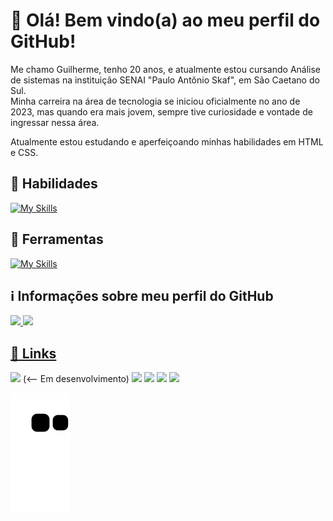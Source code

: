 # 👋 Olá! Bem vindo(a) ao meu perfil do GitHub!

Me chamo Guilherme, tenho 20 anos, e atualmente estou cursando Análise de sistemas na instituição SENAI "Paulo Antônio Skaf", em São Caetano do Sul.<br>
Minha carreira na área de tecnologia se iniciou oficialmente no ano de 2023, mas quando era mais jovem, sempre tive curiosidade e vontade de ingressar nessa área. <br>

Atualmente estou estudando e aperfeiçoando minhas habilidades em HTML e CSS.

## 🤹 Habilidades
[![My Skills](https://skillicons.dev/icons?i=html,css)](https://skillicons.dev)

## 🧰 Ferramentas 
[![My Skills](https://skillicons.dev/icons?i=figma,git,vscode)](https://skillicons.dev)
     
 ## ℹ️ Informações sobre meu perfil do GitHub 
<div>
  <a href="https://github.com/GSolivier">
  <img height="160em" src="https://github-readme-stats.vercel.app/api?username=GSolivier&show_icons=true&theme=dark&include_all_commits=true&count_private=true"/>
  <img height="160em" src="https://github-readme-stats.vercel.app/api/top-langs/?username=GSolivier&layout=compact&langs_count=7&theme=dark"/>
</div>
 
  ## 🔗 Links 
 
 <div>
   <a href="https://gsolivier.github.io/meu-portfolio/" target="_blank"><img src="https://img.shields.io/badge/Portfolio-%23000000.svg?style=for-the-badge&logo=firefox&logoColor=#FF7139)"></a> (<-- Em desenvolvimento)
  <a href="https://www.twitch.tv/waternoose_" target="_blank"><img src="https://img.shields.io/badge/Twitch-9146FF?style=for-the-badge&logo=twitch&logoColor=white" target="_blank"></a>
  <a href="https://instagram.com/guisous11" target="_blank"><img src="https://img.shields.io/badge/-Instagram-%23E4405F?style=for-the-badge&logo=instagram&logoColor=white" target="_blank"></a>
  <a href="https://www.linkedin.com/in/guilherme-sousa-oliveira/" target="_blank"><img src="https://img.shields.io/badge/-LinkedIn-%230077B5?style=for-the-badge&logo=linkedin&logoColor=white" target="_blank"></a> 
  <a href = "mailto:guilhermesousa1110@gmail.com"><img src="https://img.shields.io/badge/Gmail-D14836?style=for-the-badge&logo=gmail&logoColor=white" target="_blank"></a>
     </div>

  ![Snake animation](https://github.com/rafaballerini/rafaballerini/blob/output/github-contribution-grid-snake.svg)
 
</div>
 
